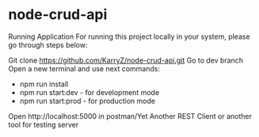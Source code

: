 # node-crud-api
Running Application
For running this project locally in your system, please go through steps below:

Git clone https://github.com/KarryZ/node-crud-api.git
Go to dev branch
Open a new terminal and use next commands:
 - npm run install
 - npm run start:dev - for development mode
 - npm run start:prod - for production mode

Open http://localhost:5000 in postman/Yet Another REST Client or another tool for testing server
